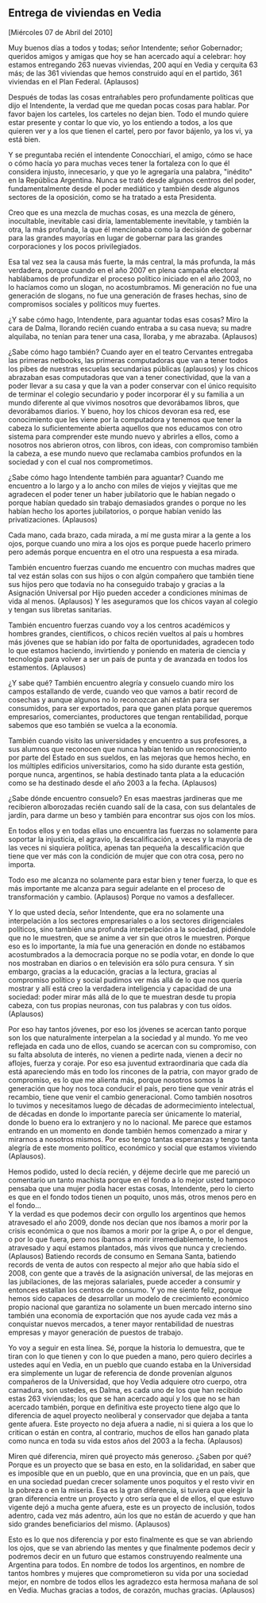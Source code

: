 Entrega de viviendas en Vedia
-----------------------------

[Miércoles 07 de Abril del 2010]

Muy buenos días a todos y todas; señor Intendente; señor Gobernador;
queridos amigos y amigas que hoy se han acercado aquí a celebrar: hoy
estamos entregando 263 nuevas viviendas, 200 aquí en Vedia y cerquita 63
más; de las 361 viviendas que hemos construido aquí en el partido, 361
viviendas en el Plan Federal. (Aplausos)

Después de todas las cosas entrañables pero profundamente políticas que
dijo el Intendente, la verdad que me quedan pocas cosas para hablar. Por
favor bajen los carteles, los carteles no dejan bien. Todo el mundo
quiere estar presente y contar lo que vio, yo los entiendo a todos, a
los que quieren ver y a los que tienen el cartel, pero por favor
bájenlo, ya los vi, ya está bien.

Y se preguntaba recién el intendente Conocchiari, el amigo, cómo se hace
o cómo hacía yo para muchas veces tener la fortaleza con lo que él
considera injusto, innecesario, y que yo le agregaría una palabra,
"inédito" en la República Argentina. Nunca se trató desde algunos
centros del poder, fundamentalmente desde el poder mediático y también
desde algunos sectores de la oposición, como se ha tratado a esta
Presidenta.

Creo que es una mezcla de muchas cosas, es una mezcla de género,
inocultable, inevitable casi diría, lamentablemente inevitable, y
también la otra, la más profunda, la que él mencionaba como la decisión
de gobernar para las grandes mayorías en lugar de gobernar para las
grandes corporaciones y los pocos privilegiados.

Esa tal vez sea la causa más fuerte, la más central, la más profunda, la
más verdadera, porque cuando en el año 2007 en plena campaña electoral
hablábamos de profundizar el proceso político iniciado en el año 2003,
no lo hacíamos como un slogan, no acostumbramos. Mi generación no fue
una generación de slogans, no fue una generación de frases hechas, sino
de compromisos sociales y políticos muy fuertes.

¿Y sabe cómo hago, Intendente, para aguantar todas esas cosas? Miro la
cara de Dalma, llorando recién cuando entraba a su casa nueva; su madre
alquilaba, no tenían para tener una casa, lloraba, y me abrazaba.
(Aplausos)

¿Sabe cómo hago también? Cuando ayer en el teatro Cervantes entregaba
las primeras netbooks, las primeras computadoras que van a tener todos
los pibes de nuestras escuelas secundarias públicas (aplausos) y los
chicos abrazaban esas computadoras que van a tener conectividad, que la
van a poder llevar a su casa y que la van a poder conservar con el único
requisito de terminar el colegio secundario y poder incorporar él y su
familia a un mundo diferente al que vivimos nosotros que devorábamos
libros, que devorábamos diarios. Y bueno, hoy los chicos devoran esa
red, ese conocimiento que les viene por la computadora y tenemos que
tener la cabeza lo suficientemente abierta aquellos que nos educamos con
otro sistema para comprender este mundo nuevo y abrirles a ellos, como a
nosotros nos abrieron otros, con libros, con ideas, con compromiso
también la cabeza, a ese mundo nuevo que reclamaba cambios profundos en
la sociedad y con el cual nos comprometimos.

¿Sabe cómo hago Intendente también para aguantar? Cuando me encuentro a
lo largo y a lo ancho con miles de viejos y viejitas que me agradecen el
poder tener un haber jubilatorio que le habían negado o porque habían
quedado sin trabajo demasiados grandes o porque no les habían hecho los
aportes jubilatorios, o porque habían venido las privatizaciones.
(Aplausos)

Cada mano, cada brazo, cada mirada, a mí me gusta mirar a la gente a los
ojos, porque cuando uno mira a los ojos es porque puede hacerlo primero
pero además porque encuentra en el otro una respuesta a esa mirada.

También encuentro fuerzas cuando me encuentro con muchas madres que tal
vez están solas con sus hijos o con algún compañero que también tiene
sus hijos pero que todavía no ha conseguido trabajo y gracias a la
Asignación Universal por Hijo pueden acceder a condiciones mínimas de
vida al menos. (Aplausos) Y les aseguramos que los chicos vayan al
colegio y tengan sus libretas sanitarias.

También encuentro fuerzas cuando voy a los centros académicos y hombres
grandes, científicos, o chicos recién vueltos al país u hombres más
jóvenes que se habían ido por falta de oportunidades, agradecen todo lo
que estamos haciendo, invirtiendo y poniendo en materia de ciencia y
tecnología para volver a ser un país de punta y de avanzada en todos los
estamentos. (Aplausos)

¿Y sabe qué? También encuentro alegría y consuelo cuando miro los campos
estallando de verde, cuando veo que vamos a batir record de cosechas y
aunque algunos no lo reconozcan ahí están para ser consumidos, para ser
exportados, para que ganen plata porque queremos empresarios,
comerciantes, productores que tengan rentabilidad, porque sabemos que
eso también se vuelca a la economía.

También cuando visito las universidades y encuentro a sus profesores, a
sus alumnos que reconocen que nunca habían tenido un reconocimiento por
parte del Estado en sus sueldos, en las mejoras que hemos hecho, en los
múltiples edificios universitarios, como ha sido durante esta gestión,
porque nunca, argentinos, se había destinado tanta plata a la educación
como se ha destinado desde el año 2003 a la fecha. (Aplausos)

¿Sabe dónde encuentro consuelo? En esas maestras jardineras que me
recibieron alborozadas recién cuando salí de la casa, con sus delantales
de jardín, para darme un beso y también para encontrar sus ojos con los
míos.

En todos ellos y en todas ellas uno encuentra las fuerzas no solamente
para soportar la injusticia, el agravio, la descalificación, a veces y
la mayoría de las veces ni siquiera política, apenas tan pequeña la
descalificación que tiene que ver más con la condición de mujer que con
otra cosa, pero no importa.

Todo eso me alcanza no solamente para estar bien y tener fuerza, lo que
es más importante me alcanza para seguir adelante en el proceso de
transformación y cambio. (Aplausos) Porque no vamos a desfallecer.

Y lo que usted decía, señor Intendente, que era no solamente una
interpelación a los sectores empresariales o a los sectores
dirigenciales políticos, sino también una profunda interpelación a la
sociedad, pidiéndole que no le muestren, que se anime a ver sin que
otros le muestren. Porque eso es lo importante, la mía fue una
generación en donde no estábamos acostumbrados a la democracia porque no
se podía votar, en donde lo que nos mostraban en diarios o en televisión
era sólo pura censura. Y sin embargo, gracias a la educación, gracias a
la lectura, gracias al compromiso político y social pudimos ver más allá
de lo que nos quería mostrar y allí está creo la verdadera inteligencia
y capacidad de una sociedad: poder mirar más allá de lo que te muestran
desde tu propia cabeza, con tus propias neuronas, con tus palabras y con
tus oídos. (Aplausos)

Por eso hay tantos jóvenes, por eso los jóvenes se acercan tanto porque
son los que naturalmente interpelan a la sociedad y al mundo. Yo me veo
reflejada en cada uno de ellos, cuando se acercan con su compromiso, con
su falta absoluta de interés, no vienen a pedirte nada, vienen a decir
no aflojes, fuerza y coraje. Por eso esa juventud extraordinaria que
cada día está apareciendo más en todo los rincones de la patria, con
mayor grado de compromiso, es lo que me alienta más, porque nosotros
somos la generación que hoy nos toca conducir el país, pero tiene que
venir atrás el recambio, tiene que venir el cambio generacional. Como
también nosotros lo tuvimos y necesitamos luego de décadas de
adormecimiento intelectual, de décadas en donde lo importante parecía
ser únicamente lo material, donde lo bueno era lo extranjero y no lo
nacional. Me parece que estamos entrando en un momento en donde también
hemos comenzado a mirar y mirarnos a nosotros mismos. Por eso tengo
tantas esperanzas y tengo tanta alegría de este momento político,
económico y social que estamos viviendo (Aplausos).

Hemos podido, usted lo decía recién, y déjeme decirle que me pareció un
comentario un tanto machista porque en el fondo a lo mejor usted tampoco
pensaba que una mujer podía hacer estas cosas, Intendente, pero lo
cierto es que en el fondo todos tienen un poquito, unos más, otros menos
pero en el fondo...\
 Y la verdad es que podemos decir con orgullo los argentinos que hemos
atravesado el año 2009, donde nos decían que nos íbamos a morir por la
crisis económica o que nos íbamos a morir por la gripe A, o por el
dengue, o por lo que fuera, pero nos íbamos a morir irremediablemente,
lo hemos atravesado y aquí estamos plantados, más vivos que nunca y
creciendo. (Aplausos) Batiendo records de consumo en Semana Santa,
batiendo records de venta de autos con respecto al mejor año que había
sido el 2008, con gente que a través de la asignación universal, de las
mejoras en las jubilaciones, de las mejoras salariales, puede acceder a
consumir y entonces estallan los centros de consumo. Y yo me siento
feliz, porque hemos sido capaces de desarrollar un modelo de crecimiento
económico propio nacional que garantiza no solamente un buen mercado
interno sino también una economía de exportación que nos ayude cada vez
más a conquistar nuevos mercados, a tener mayor rentabilidad de nuestras
empresas y mayor generación de puestos de trabajo.

Yo voy a seguir en esta línea. Sé, porque la historia lo demuestra, que
te tiran con lo que tienen y con lo que pueden a mano, pero quiero
decirles a ustedes aquí en Vedia, en un pueblo que cuando estaba en la
Universidad era simplemente un lugar de referencia de donde provenían
algunos compañeros de la Universidad, que hoy Vedia adquiere otro
cuerpo, otra carnadura, son ustedes, es Dalma, es cada uno de los que
han recibido estas 263 viviendas; los que se han acercado aquí y los que
no se han acercado también, porque en definitiva este proyecto tiene
algo que lo diferencia de aquel proyecto neoliberal y conservador que
dejaba a tanta gente afuera. Este proyecto no deja afuera a nadie, ni si
quiera a los que lo critican o están en contra, al contrario, muchos de
ellos han ganado plata como nunca en toda su vida estos años del 2003 a
la fecha. (Aplausos)

Miren qué diferencia, miren qué proyecto más generoso. ¿Saben por qué?
Porque es un proyecto que se basa en esto, en la solidaridad, en saber
que es imposible que en un pueblo, que en una provincia, que en un país,
que en una sociedad puedan crecer solamente unos poquitos y el resto
vivir en la pobreza o en la miseria. Esa es la gran diferencia, si
tuviera que elegir la gran diferencia entre un proyecto y otro sería que
el de ellos, el que estuvo vigente dejó a mucha gente afuera, este es un
proyecto de inclusión, todos adentro, cada vez más adentro, aún los que
no están de acuerdo y que han sido grandes beneficiarios del mismo.
(Aplausos)

Esto es lo que nos diferencia y por esto finalmente es que se van
abriendo los ojos, que se van abriendo las mentes y que finalmente
podemos decir y podremos decir en un futuro que estamos construyendo
realmente una Argentina para todos. En nombre de todos los argentinos,
en nombre de tantos hombres y mujeres que comprometieron su vida por una
sociedad mejor, en nombre de todos ellos les agradezco esta hermosa
mañana de sol en Vedia. Muchas gracias a todos, de corazón, muchas
gracias. (Aplausos)

 

 

 
